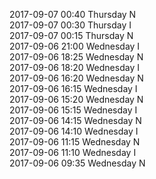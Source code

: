 2017-09-07 00:40 Thursday  N  
2017-09-07 00:30 Thursday  I  
2017-09-07 00:15 Thursday  N  
2017-09-06 21:00 Wednesday  I  
2017-09-06 18:25 Wednesday  N  
2017-09-06 18:20 Wednesday  I  
2017-09-06 16:20 Wednesday  N  
2017-09-06 16:15 Wednesday  I  
2017-09-06 15:20 Wednesday  N  
2017-09-06 15:15 Wednesday  I  
2017-09-06 14:15 Wednesday  N  
2017-09-06 14:10 Wednesday  I  
2017-09-06 11:15 Wednesday  N  
2017-09-06 11:10 Wednesday  I  
2017-09-06 09:35 Wednesday  N  
